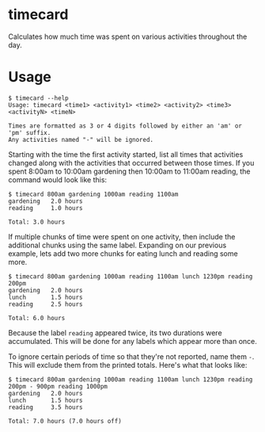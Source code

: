 # timecard

Calculates how much time was spent on various activities throughout the day.

# Usage

```
$ timecard --help
Usage: timecard <time1> <activity1> <time2> <activity2> <time3> <activityN> <timeN>

Times are formatted as 3 or 4 digits followed by either an 'am' or 'pm' suffix.
Any activities named "-" will be ignored.
```

Starting with the time the first activity started, list all times that activities changed along with the activities that occurred between those times. If you spent 8:00am to 10:00am gardening then 10:00am to 11:00am reading, the command would look like this:

```
$ timecard 800am gardening 1000am reading 1100am
gardening   2.0 hours
reading     1.0 hours

Total: 3.0 hours
```

If multiple chunks of time were spent on one activity, then include the additional chunks using the same label. Expanding on our previous example, lets add two more chunks for eating lunch and reading some more.

```
$ timecard 800am gardening 1000am reading 1100am lunch 1230pm reading 200pm
gardening   2.0 hours
lunch       1.5 hours
reading     2.5 hours

Total: 6.0 hours
```

Because the label `reading` appeared twice, its two durations were accumulated. This will be done for any labels which appear more than once.

To ignore certain periods of time so that they're not reported, name them `-`. This will exclude them from the printed totals. Here's what that looks like:

```
$ timecard 800am gardening 1000am reading 1100am lunch 1230pm reading 200pm - 900pm reading 1000pm
gardening   2.0 hours
lunch       1.5 hours
reading     3.5 hours

Total: 7.0 hours (7.0 hours off)
```
